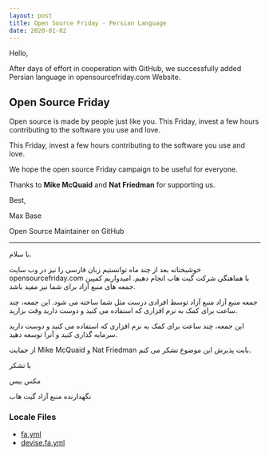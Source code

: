 ```yaml
---
layout: post
title: Open Source Friday - Persian Language
date: 2020-01-02
---
```


Hello,

After days of effort in cooperation with GitHub, we successfully added Persian language in opensourcefriday.com Website.

## Open Source Friday

Open source is made by people just like you. This Friday, invest a few hours contributing to the software you use and love.

This Friday, invest a few hours contributing to the software you use and love.

We hope the open source Friday campaign to be useful for everyone.

Thanks to **Mike McQuaid** and **Nat Friedman** for supporting us.

Best,

Max Base

Open Source Maintainer on GitHub

---------

با سلام.

خوشبختانه بعد از چند ماه توانستیم زبان فارسی را نیز در وب سایت opensourcefriday.com با هماهنگی شرکت گیت هاب انجام دهیم.
امیدواریم کمپین جمعه های منبع آزاد برای شما نیز مفید باشد.

جمعه منبع آزاد
منبع آزاد توسط افرادی درست مثل شما ساخته می شود. این جمعه، چند ساعت برای کمک به نرم افزاری که استفاده می کنید و دوست دارید وقت بزارید.

این جمعه، چند ساعت برای کمک به نرم افزاری که استفاده می کنید و دوست دارید سرمایه گذاری کنید و آنرا توسعه دهید.

از حمایت Mike McQuaid و Nat Friedman بابت پذیرش این موضوع تشکر می کنم.

با تشکر

مکس بیس

نگهدارنده منبع آزاد گیت هاب

### Locale Files

- [fa.yml](https://github.com/github/opensourcefriday/blob/master/config/locales/fa.yml)
- [devise.fa.yml](https://github.com/github/opensourcefriday/blob/master/config/locales/devise.fa.yml)
